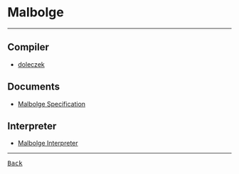 # Malbolge

---

## Compiler

- [doleczek](https://www.malbolge.doleczek.pl/)

## Documents

- [Malbolge Specification](http://www.lscheffer.com/malbolge_spec.html)

## Interpreter

- [Malbolge Interpreter](https://bitbucket.org/msagi/malbolge-interpreter/src/334550921a223563e0f2224642787a7b3410c038/?at=feature%2Fmalbolge-interpreter)

---

[<kbd> Back </kbd>](./readme.md)
